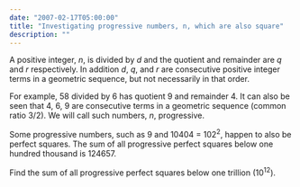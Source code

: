 ```yaml
---
date: "2007-02-17T05:00:00"
title: "Investigating progressive numbers, n, which are also square"
description: ""
---
```


<p>A positive integer, <i>n</i>, is divided by <i>d</i> and the quotient and remainder are <i>q</i> and <i>r</i> respectively. In addition <i>d</i>, <i>q</i>, and <i>r</i> are consecutive positive integer terms in a geometric sequence, but not necessarily in that order.</p>
<p>For example, 58 divided by 6 has quotient 9 and remainder 4. It can also be seen that 4, 6, 9 are consecutive terms in a geometric sequence (common ratio 3/2).
We will call such numbers, <i>n</i>, progressive.</p>
<p>Some progressive numbers, such as 9 and 10404 = 102<sup>2</sup>, happen to also be perfect squares. The sum of all progressive perfect squares below one hundred thousand is 124657.</p>
<p>Find the sum of all progressive perfect squares below one trillion (10<sup>12</sup>).</p>

